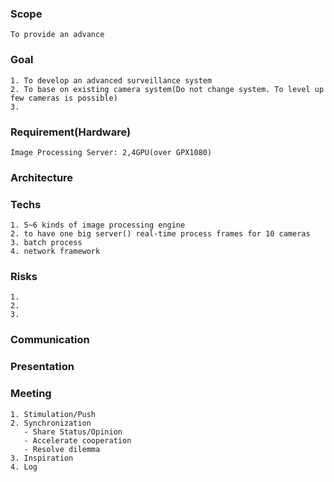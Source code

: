 ### Scope
    To provide an advance 

### Goal
    1. To develop an advanced surveillance system
    2. To base on existing camera system(Do not change system. To level up few cameras is possible)
    3. 
    
### Requirement(Hardware)
    Image Processing Server: 2,4GPU(over GPX1080)
    
### Architecture
    
    
### Techs
    1. 5~6 kinds of image processing engine
    2. to have one big server() real-time process frames for 10 cameras
    3. batch process
    4. network framework
    
### Risks
    1. 
    2. 
    3. 
    
### Communication
    
### Presentation
    
### Meeting
    1. Stimulation/Push
    2. Synchronization
       - Share Status/Opinion
       - Accelerate cooperation
       - Resolve dilemma
    3. Inspiration
    4. Log

